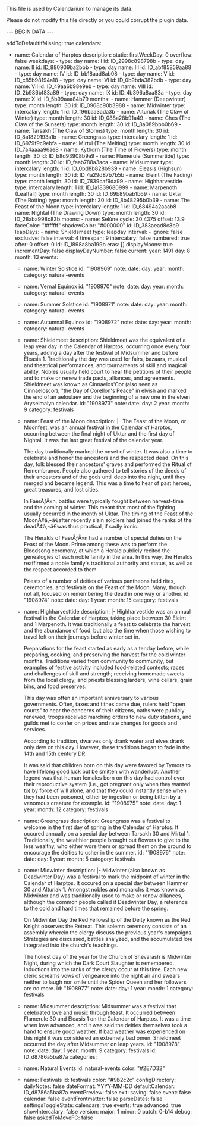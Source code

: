 This file is used by Calendarium to manage its data.

Please do not modify this file directly or you could corrupt the plugin data.

--- BEGIN DATA ---

addToDefaultIfMissing: true
calendars:
  - name: Calendar of Harptos
    description: 
    static:
      firstWeekDay: 0
      overflow: false
      weekdays:
        - type: day
          name: I
          id: ID_2998c898798b
        - type: day
          name: II
          id: ID_880909ba2bbb
        - type: day
          name: III
          id: ID_abf85859aa88
        - type: day
          name: IV
          id: ID_bb18aad8ab08
        - type: day
          name: V
          id: ID_c85b98194a18
        - type: day
          name: VI
          id: ID_0b9bda382bdb
        - type: day
          name: VII
          id: ID_49aa6b98e9eb
        - type: day
          name: VIII
          id: ID_2b986bf83a89
        - type: day
          name: IX
          id: ID_4b396a8aa83a
        - type: day
          name: X
          id: ID_5b99aaa84b79
      months:
        - name: Hammer (Deepwinter)
          type: month
          length: 30
          id: ID_0968c90b3988
        - name: Midwinter
          type: intercalary
          length: 1
          id: ID_f96baa3ada3b
        - name: Alturiak (The Claw of Winter)
          type: month
          length: 30
          id: ID_088a28b91a49
        - name: Ches (The Claw of the Sunsets)
          type: month
          length: 30
          id: ID_8a089bbb0b69
        - name: Tarsakh (The Claw of Storms)
          type: month
          length: 30
          id: ID_8a1829193a1b
        - name: Greengrass
          type: intercalary
          length: 1
          id: ID_6979f9c9ebfa
        - name: Mirtul (The Melting)
          type: month
          length: 30
          id: ID_7a4aaaa96ae8
        - name: Kythorn (The Time of Flowers)
          type: month
          length: 30
          id: ID_b8d93908b9a9
        - name: Flamerule (Summertide)
          type: month
          length: 30
          id: ID_faab788a3aca
        - name: Midsummer
          type: intercalary
          length: 1
          id: ID_0bd8b828b939
        - name: Eleasis (Highsun)
          type: month
          length: 30
          id: ID_4a29d87b7b5b
        - name: Eleint (The Fading)
          type: month
          length: 30
          id: ID_7839caf9da99
        - name: Highharvestide
          type: intercalary
          length: 1
          id: ID_1a1839680999
        - name: Marpenoth (Leaffall)
          type: month
          length: 30
          id: ID_69b89bab1b69
        - name: Uktar (The Rotting)
          type: month
          length: 30
          id: ID_8b48295b0b39
        - name: The Feast of the Moon
          type: intercalary
          length: 1
          id: ID_68494a2aaab8
        - name: Nightal (The Drawing Down)
          type: month
          length: 30
          id: ID_28aba998c83b
      moons:
        - name: Selúne
          cycle: 30.4375
          offset: 13.9
          faceColor: "#ffffff"
          shadowColor: "#000000"
          id: ID_383aead8c8b9
      leapDays:
        - name: Shieldsmeet
          type: leapday
          interval:
            - ignore: false
              exclusive: false
              interval: 4
          timespan: 9
          intercalary: false
          numbered: true
          after: 0
          offset: 0
          id: ID_1898a8ba199b
      eras: []
      displayMoons: true
      incrementDay: false
      displayDayNumber: false
    current:
      year: 1491
      day: 8
      month: 13
    events:
      - name: Winter Solstice
        id: "1908969"
        note: 
        date:
          day: 
          year: 
          month: 
        category: natural-events
      - name: Vernal Equinox
        id: "1908970"
        note: 
        date:
          day: 
          year: 
          month: 
        category: natural-events
      - name: Summer Solstice
        id: "1908971"
        note: 
        date:
          day: 
          year: 
          month: 
        category: natural-events
      - name: Autumnal Equinox
        id: "1908972"
        note: 
        date:
          day: 
          year: 
          month: 
        category: natural-events
      - name: Shieldmeet
        description: Shieldmeet was the equivalent of a leap year day in the Calendar of Harptos, occurring once every four years, adding a day after the festival of Midsummer and before Eleasis 1. Traditionally the day was used for fairs, bazaars, musical and theatrical performances, and tournaments of skill and magical ability. Nobles usually held court to hear the petitions of their people and to make or renew trade pacts, alliances, and agreements. Shieldmeet was known as Cinnaelos'Cor (also seen as Cinnaeloscor), "the Day of Corellon's Peace" in elvish and marked the end of an aeloulaev and the beginning of a new one in the elven Aryselmalyn calendar.
        id: "1908973"
        note: 
        date:
          day: 2
          year: 
          month: 9
        category: festivals
      - name: Feast of the Moon
        description: |-
          The Feast of the Moon, or Moonfest, was an annual festival in the Calendar of Harptos, occurring between the final night of Uktar and the first day of Nightal. It was the last great festival of the calendar year.

          The day traditionally marked the onset of winter. It was also a time to celebrate and honor the ancestors and the respected dead. On this day, folk blessed their ancestors' graves and performed the Ritual of Remembrance. People also gathered to tell stories of the deeds of their ancestors and of the gods until deep into the night, until they merged and became legend. This was a time to hear of past heroes, great treasures, and lost cities.

          In FaerÃƒÂ»n, battles were typically fought between harvest-time and the coming of winter. This meant that most of the fighting usually occurred in the month of Uktar. The timing of the Feast of the MoonÃ¢â‚¬â€after recently slain soldiers had joined the ranks of the deadÃ¢â‚¬â€was thus practical, if sadly ironic.

          The Heralds of FaerÃƒÂ»n had a number of special duties on the Feast of the Moon. Prime among these was to perform the Bloodsong ceremony, at which a Herald publicly recited the genealogies of each noble family in the area. In this way, the Heralds reaffirmed a noble family's traditional authority and status, as well as the respect accorded to them.

          Priests of a number of deities of various pantheons held rites, ceremonies, and festivals on the Feast of the Moon. Many, though not all, focused on remembering the dead in one way or another.
        id: "1908974"
        note: 
        date:
          day: 1
          year: 
          month: 15
        category: festivals
      - name: Highharvesttide
        description: |-
          Highharvestide was an annual festival in the Calendar of Harptos, taking place between 30 Eleint and 1 Marpenoth. It was traditionally a feast to celebrate the harvest and the abundance of food, but also the time when those wishing to travel left on their journeys before winter set in.

          Preparations for the feast started as early as a tenday before, while preparing, cooking, and preserving the harvest for the cold winter months. Traditions varied from community to community, but examples of festive activity included food-related contests; races and challenges of skill and strength; receiving homemade sweets from the local clergy; and priests blessing larders, wine cellars, grain bins, and food preserves.

          This day was often an important anniversary to various governments. Often, taxes and tithes came due, rulers held "open courts" to hear the concerns of their citizens, oaths were publicly renewed, troops received marching orders to new duty stations, and guilds met to confer on prices and rate changes for goods and services.

          According to tradition, dwarves only drank water and elves drank only dew on this day. However, these traditions began to fade in the 14th and 15th century DR.

          It was said that children born on this day were favored by Tymora to have lifelong good luck but be smitten with wanderlust. Another legend was that human females born on this day had control over their reproductive system (i.e., got pregnant only when they wanted to) by force of will alone, and that they could instantly sense when they had been poisoned, either by ingestion or being bitten by a venomous creature for example.
        id: "1908975"
        note: 
        date:
          day: 1
          year: 
          month: 12
        category: festivals
      - name: Greengrass
        description: Greengrass was a festival to welcome in the first day of spring in the Calendar of Harptos. It occured annually on a special day between Tarsakh 30 and Mirtul 1. Traditionally, the wealthier people brought out flowers to give to the less wealthy, who either wore them or spread them on the ground to encourage the deities to usher in the summer.
        id: "1908976"
        note: 
        date:
          day: 1
          year: 
          month: 5
        category: festivals
      - name: Midwinter
        description: |-
          Midwinter (also known as Deadwinter Day) was a festival to mark the midpoint of winter in the Calendar of Harptos. It occured on a special day between Hammer 30 and Alturiak 1. Amongst nobles and monarchs it was known as Midwinter and was traditionally used to make or renew alliances, although the common people called it Deadwinter Day, a reference to the cold and hard times that remained before the spring.

          On Midwinter Day the Red Fellowship of the Deity known as the Red Knight observes the Retreat. This solemn ceremony consists of an assembly wherein the clergy discuss the previous year's campaigns. Strategies are discussed, battles analyzed, and the accumulated lore integrated into the church's teachings.

          The holiest day of the year for the Church of Shevarash is Midwinter Night, during which the Dark Court Slaughter is remembered. Inductions into the ranks of the clergy occur at this time. Each new cleric screams vows of vengeance into the night air and swears neither to laugh nor smile until the Spider Queen and her followers are no more.
        id: "1908977"
        note: 
        date:
          day: 1
          year: 
          month: 1
        category: festivals
      - name: Midsummer
        description: Midsummer was a festival that celebrated love and music through feast. It occurred between Flamerule 30 and Eleasis 1 on the Calendar of Harptos. It was a time when love advanced, and it was said the deities themselves took a hand to ensure good weather. If bad weather was experienced on this night it was considered an extremely bad omen. Shieldmeet occurred the day after Midsummer on leap years.
        id: "1908978"
        note: 
        date:
          day: 1
          year: 
          month: 9
        category: festivals
    id: ID_d8786a5ba87a
    categories:
      - name: Natural Events
        id: natural-events
        color: "#2E7D32"
      - name: Festivals
        id: festivals
        color: "#9b2c2c"
configDirectory: 
dailyNotes: false
dateFormat: YYYY-MM-DD
defaultCalendar: ID_d8786a5ba87a
eventPreview: false
exit:
  saving: false
  event: false
  calendar: false
eventFrontmatter: false
parseDates: false
settingsToggleState:
  calendars: true
  events: true
  advanced: true
showIntercalary: false
version:
  major: 1
  minor: 0
  patch: 0-b14
debug: false
askedToMoveFC: false
